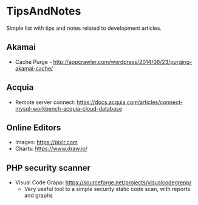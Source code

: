 # TipsAndNotes

Simple list with tips and notes related to development articles.

## Akamai
 - Cache Purge - http://appcrawler.com/wordpress/2014/06/23/purging-akamai-cache/

## Acquia
 - Remote server connect: https://docs.acquia.com/articles/connect-mysql-workbench-acquia-cloud-database
	
## Online Editors
 - Images: https://pixlr.com
 - Charts: https://www.draw.io/

## PHP security scanner 
 - Visual Code Grapp: https://sourceforge.net/projects/visualcodegrepp/
 	- Very useful tool to a simple security static code scan, with reports and graphs
